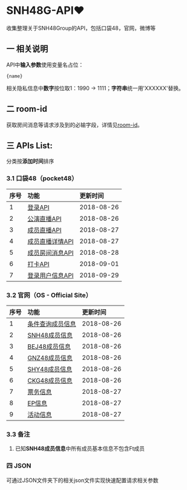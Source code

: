 # SNH48G-API:heart:
收集整理关于SNH48Group的API，包括口袋48，官网，微博等

## 一 相关说明

API中**输入参数**使用变量名占位：
```
{name}
```
相关隐私信息中**数字**按位取1：1990 -> 1111；**字符串**统一用'XXXXXX'替换。

## 二 room-id

获取房间消息等请求涉及到的必输字段，详情见[room-id](https://github.com/theprimone/SNH48G-API/blob/master/pocket48/room-id.md)。

## 三 APIs List:

分类按**添加时间**排序

### 3.1 口袋48（pocket48）

| 序号 | 功能 | 更新时间 |
| ---- | :--- | :-------- |
| 1 | [登录API](https://github.com/theprimone/SNH48G-API/blob/master/pocket48/login.md) | 2018-08-26 |
| 2 | [公演直播API](https://github.com/theprimone/SNH48G-API/blob/master/pocket48/group-live.md) | 2018-08-26 |
| 3 | [成员直播API](https://github.com/theprimone/SNH48G-API/blob/master/pocket48/member-live.md) | 2018-08-27 |
| 4 | [成员直播详情API](https://github.com/theprimone/SNH48G-API/blob/master/pocket48/live-detail.md) | 2018-08-27|
| 5 | [成员房间消息API](https://github.com/theprimone/SNH48G-API/blob/master/pocket48/member-room-message.md) | 2018-08-28|
| 6 | [打卡API](https://github.com/theprimone/SNH48G-API/blob/master/pocket48/check-in.md) | 2018-09-01|
| 7 | [登录用户信息API](https://github.com/theprimone/SNH48G-API/blob/master/pocket48/user-info.md) | 2018-09-29|

### 3.2 官网（OS - Official Site）

| 序号 | 功能 | 更新时间 |
| ---- | :--- | :-------- |
| 1 | [条件查询成员信息](https://github.com/theprimone/SNH48G-API/blob/master/OS/members.md) | 2018-08-26 |
| 2 | [SNH48成员信息](https://github.com/theprimone/SNH48G-API/blob/master/OS/SNH48-members.md) | 2018-08-26 |
| 3 | [BEJ48成员信息](https://github.com/theprimone/SNH48G-API/blob/master/OS/BEJ48-members.md) | 2018-08-26 |
| 4 | [GNZ48成员信息](https://github.com/theprimone/SNH48G-API/blob/master/OS/GNZ48-members.md) | 2018-08-26 |
| 5 | [SHY48成员信息](https://github.com/theprimone/SNH48G-API/blob/master/OS/SHY48-members.md) | 2018-08-26 |
| 6 | [CKG48成员信息](https://github.com/theprimone/SNH48G-API/blob/master/OS/CKG48-members.md) | 2018-08-26 |
| 7 | [票务信息](https://github.com/theprimone/SNH48G-API/blob/master/OS/tickets-info.md) | 2018-08-27|
| 8 | [EP信息](https://github.com/theprimone/SNH48G-API/blob/master/OS/ep.md) | 2018-08-27|
| 9 | [活动信息](https://github.com/theprimone/SNH48G-API/blob/master/OS/event.md) | 2018-08-27|

### 3.3 备注
1. 已知**SNH48成员信息**中所有成员基本信息不包含Ft成员

### 四 JSON

可通过JSON文件夹下的相关json文件实现快速配置请求相关参数

